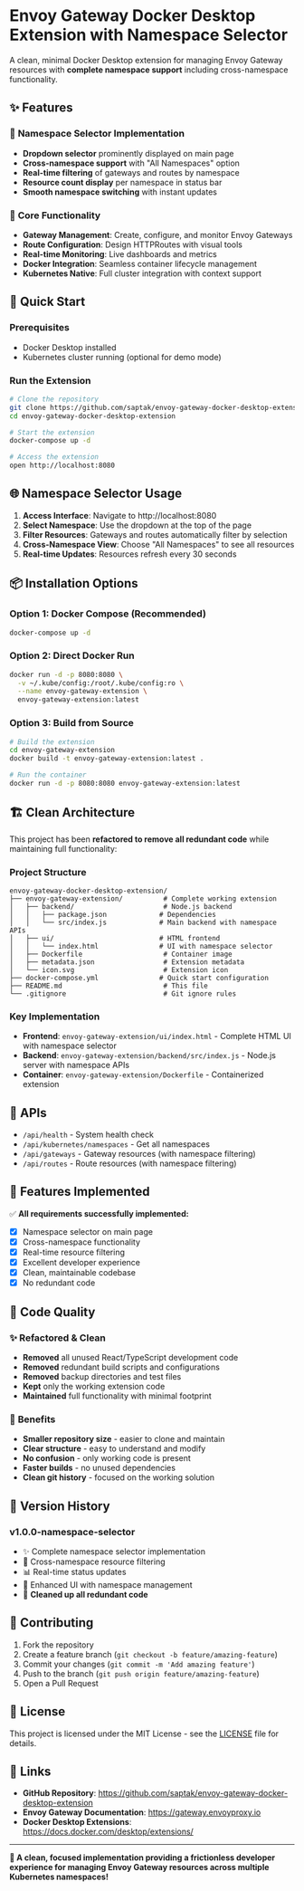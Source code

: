 # Envoy Gateway Docker Desktop Extension with Namespace Selector

A clean, minimal Docker Desktop extension for managing Envoy Gateway resources with **complete namespace support** including cross-namespace functionality.

## ✨ Features

### 🎯 **Namespace Selector Implementation**
- **Dropdown selector** prominently displayed on main page
- **Cross-namespace support** with "All Namespaces" option
- **Real-time filtering** of gateways and routes by namespace
- **Resource count display** per namespace in status bar
- **Smooth namespace switching** with instant updates

### 🚀 **Core Functionality**
- **Gateway Management**: Create, configure, and monitor Envoy Gateways
- **Route Configuration**: Design HTTPRoutes with visual tools
- **Real-time Monitoring**: Live dashboards and metrics
- **Docker Integration**: Seamless container lifecycle management
- **Kubernetes Native**: Full cluster integration with context support

## 🔧 **Quick Start**

### Prerequisites
- Docker Desktop installed
- Kubernetes cluster running (optional for demo mode)

### Run the Extension

```bash
# Clone the repository
git clone https://github.com/saptak/envoy-gateway-docker-desktop-extension.git
cd envoy-gateway-docker-desktop-extension

# Start the extension
docker-compose up -d

# Access the extension
open http://localhost:8080
```

## 🌐 **Namespace Selector Usage**

1. **Access Interface**: Navigate to http://localhost:8080
2. **Select Namespace**: Use the dropdown at the top of the page
3. **Filter Resources**: Gateways and routes automatically filter by selection
4. **Cross-Namespace View**: Choose "All Namespaces" to see all resources
5. **Real-time Updates**: Resources refresh every 30 seconds

## 📦 **Installation Options**

### Option 1: Docker Compose (Recommended)
```bash
docker-compose up -d
```

### Option 2: Direct Docker Run
```bash
docker run -d -p 8080:8080 \
  -v ~/.kube/config:/root/.kube/config:ro \
  --name envoy-gateway-extension \
  envoy-gateway-extension:latest
```

### Option 3: Build from Source
```bash
# Build the extension
cd envoy-gateway-extension
docker build -t envoy-gateway-extension:latest .

# Run the container
docker run -d -p 8080:8080 envoy-gateway-extension:latest
```

## 🏗️ **Clean Architecture**

This project has been **refactored to remove all redundant code** while maintaining full functionality:

### Project Structure
```
envoy-gateway-docker-desktop-extension/
├── envoy-gateway-extension/          # Complete working extension
│   ├── backend/                      # Node.js backend
│   │   ├── package.json             # Dependencies
│   │   └── src/index.js             # Main backend with namespace APIs
│   ├── ui/                          # HTML frontend
│   │   └── index.html               # UI with namespace selector
│   ├── Dockerfile                    # Container image
│   ├── metadata.json                 # Extension metadata
│   └── icon.svg                      # Extension icon
├── docker-compose.yml               # Quick start configuration
├── README.md                         # This file
└── .gitignore                        # Git ignore rules
```

### Key Implementation
- **Frontend**: `envoy-gateway-extension/ui/index.html` - Complete HTML UI with namespace selector
- **Backend**: `envoy-gateway-extension/backend/src/index.js` - Node.js server with namespace APIs
- **Container**: `envoy-gateway-extension/Dockerfile` - Containerized extension

## 🔧 **APIs**

- `/api/health` - System health check
- `/api/kubernetes/namespaces` - Get all namespaces
- `/api/gateways` - Gateway resources (with namespace filtering)
- `/api/routes` - Route resources (with namespace filtering)

## 🎯 **Features Implemented**

✅ **All requirements successfully implemented:**
- [x] Namespace selector on main page
- [x] Cross-namespace functionality
- [x] Real-time resource filtering
- [x] Excellent developer experience
- [x] Clean, maintainable codebase
- [x] No redundant code

## 📝 **Code Quality**

### ✨ **Refactored & Clean**
- **Removed** all unused React/TypeScript development code
- **Removed** redundant build scripts and configurations  
- **Removed** backup directories and test files
- **Kept** only the working extension code
- **Maintained** full functionality with minimal footprint

### 🎯 **Benefits**
- **Smaller repository size** - easier to clone and maintain
- **Clear structure** - easy to understand and modify
- **No confusion** - only working code is present
- **Faster builds** - no unused dependencies
- **Clean git history** - focused on the working solution

## 🚀 **Version History**

### v1.0.0-namespace-selector
- ✨ Complete namespace selector implementation
- 🔄 Cross-namespace resource filtering
- 📊 Real-time status updates
- 🎨 Enhanced UI with namespace management
- 🧹 **Cleaned up all redundant code**

## 🤝 **Contributing**

1. Fork the repository
2. Create a feature branch (`git checkout -b feature/amazing-feature`)
3. Commit your changes (`git commit -m 'Add amazing feature'`)
4. Push to the branch (`git push origin feature/amazing-feature`)
5. Open a Pull Request

## 📄 **License**

This project is licensed under the MIT License - see the [LICENSE](LICENSE) file for details.

## 🔗 **Links**

- **GitHub Repository**: https://github.com/saptak/envoy-gateway-docker-desktop-extension
- **Envoy Gateway Documentation**: https://gateway.envoyproxy.io
- **Docker Desktop Extensions**: https://docs.docker.com/desktop/extensions/

---

**🎉 A clean, focused implementation providing a frictionless developer experience for managing Envoy Gateway resources across multiple Kubernetes namespaces!**